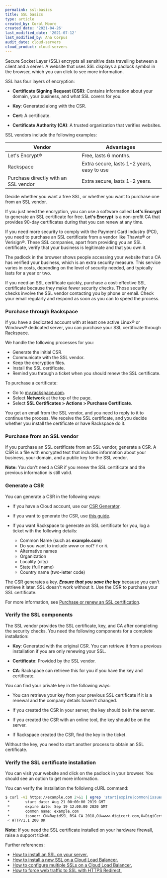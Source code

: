 ```yaml
---
permalink: ssl-basics
title: SSL basics
type: article
created_by: Coral Moore
created_date: '2021-04-26'
last_modified_date: '2021-07-12'
last_modified_by: Ana Corpus
audit_date: cloud-servers
cloud_product: cloud-servers
---
```


Secure Socket Layer (SSL) encrypts all sensitive data travelling between a client
and a server. A website that uses SSL displays a padlock symbol in the browser,
which you can click to see more information.

SSL has four layers of encryption:

- **Certificate Signing Request (CSR)**: Contains information about
  your domain, your business, and what SSL covers for you. 
  
- **Key**: Generated along with the CSR.
  
- **Cert**: A certificate.
  
- **Certificate Authority (CA)**: A trusted organization that verifies websites.

SSL vendors include the following examples:

Vendor | Advantages
-|-
Let's Encrypt&reg; | Free, lasts 6 months.
Rackspace | Extra secure, lasts 1-2 years, easy to use
Purchase directly with an SSL vendor | Extra secure, lasts 1-2 years.

Decide whether you want a free SSL, or whether you want to purchase one from an SSL vendor.

If you just need the encryption, you can use a software called **Let's Encrypt**
to generate an SSL certificate for free. **Let's Encrypt** is a non-profit CA that provides
90-day certificates during that you can renew at any time.

If you need more security to comply with the Payment Card Industry (PCI), you need to
purchase an SSL certificate from a vendor like Thawte&reg; or Verisign&reg;. These SSL
companies, apart from providing you an SSL certificate, verify that your business is
legitimate and that you own it.

The padlock in the browser shows people accessing your website that a CA has verified your
business, which is an extra security measure. This service varies in costs, depending on the
level of security needed, and typically lasts for a year or two.

If you need an SSL certificate quickly, purchase a cost-effective SSL certificate because
they make fewer security checks. Those security checks involve the SSL vendor contacting
you by phone or email. Check your email regularly and respond as soon as you can to speed
the process.

### Purchase through Rackspace

If you have a dedicated account with at least one active Linux® or Windows® dedicated
server, you can purchase your SSL certificate through Rackspace.

We handle the following processes for you:

  - Generate the initial CSR. 
  - Communicate with the SSL vendor. 
  - Keep the encryption files. 
  - Install the SSL certificate. 
  - Remind you through a ticket when you should renew the SSL certificate.

To purchase a certificate:

  - Go to [my.rackspace.com](http://my.rackspace.com).
  - Select **Network** at the top of the page.
  - Select **SSL Certificates > Actions > Purchase Certificate**.

You get an email from the SSL vendor, and you need to reply to it to continue
the process. We receive the SSL certificate, and you decide whether you install
the certificate or have Rackspace do it.

### Purchase from an SSL vendor

If you purchase an SSL certificate from an SSL vendor, generate a CSR. A CSR is
a file with encrypted text that includes information about your business, your
domain, and a public key for the SSL vendor.

**Note:** You don't need a CSR if you renew the SSL certificate and the previous
information is still valid.

### Generate a CSR

You can generate a CSR in the following ways:

  - If you have a Cloud account, use our [CSR Generator](https://csrgenerator.rackspace.com).

  - If you want to generate the CSR, use [this guide](https://docs.rackspace.com/support/how-to/generate-a-csr).
  
  - If you want Rackspace to generate an SSL certificate for you, log a ticket with
    the following details: 

     - Common Name (such as **example.com**)       
     - Do you want to include *www* or not? `Y` or `N`.
     - Alternative names               
     - Organization                       
     - Locality (city)              
     - State (full name)              
     - Country name (two-letter code)      

The CSR generates a key. ***Ensure that you save the key*** because you can't
retrieve it later. SSL doesn't work without it. Use the CSR to purchase your
SSL certificate.

For more information, see [Purchase or renew an SSL certification](https://docs.rackspace.com/support/how-to/purchase-or-renew-an-ssl-certificate).

### Verify the SSL components

The SSL vendor provides the SSL certificate, key, and CA after completing the
security checks. You need the following components for a complete installation:

   - **Key**: Generated with the original CSR. You can retrieve it from a previous
     installation if you are only renewing your SSL.

   - **Certificate**: Provided by the SSL vendor.

   - **CA**: Rackspace can retrieve this for you if you have the key and certificate.

You can find your private key in the following ways:

  - You can retrieve your key from your previous SSL certificate if it is a
    renewal and the company details haven't changed.

  - If you created the CSR in your server, the key should be in the server.

  - If you created the CSR with an online tool, the key should be on the server.
 
  - If Rackspace created the CSR, find the key in the ticket.

Without the key, you need to start another process to obtain an SSL certificate. 

### Verify the SSL certificate installation

You can visit your website and click on the padlock in your browser. You should
see an option to get more information.

You can verify the installation the folloiwng cURL command:

```sh
$ curl -vI https://example.com 2>&1 | egrep 'start|expire|common|issuer|OK'
 *       start date: Aug 21 00:00:00 2019 GMT
 *       expire date: Sep 19 12:00:00 2020 GMT
 *       common name: example.com
 *       issuer: CN=RapidSSL RSA CA 2018,OU=www.digicert.com,O=DigiCert Inc,C=US
 < HTTP/1.1 200 OK
 ```

**Note:** If you need the SSL certificate installed on your hardware firewall, raise a support ticket.

Further references: 

- [How to install an SSL on your server.](https://docs.rackspace.com/support/how-to/install-an-ssl-certificate)
- [How to install a new SSL on a Cloud Load Balancer.](https://support.rackspace.com/how-to/configure-SSL-certificates-on-cloud-load-balancers)
- [How to configure multiple SSLs on a Cloud Load Balancer.](https://support.rackspace.com/how-to/configure-multiple-SSL-certificates-on-cloud-load-balancers)
- [How to force web traffic to SSL with HTTPS Redirect.](https://docs.rackspace.com/support/how-to/configure-a-load-balancer#additional-configuration-options)
